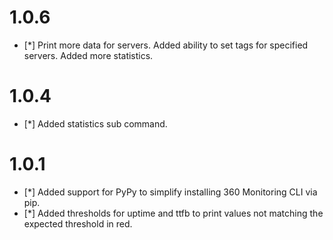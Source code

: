 # 1.0.6

* [*] Print more data for servers. Added ability to set tags for specified servers. Added more statistics.
# 1.0.4

* [*] Added statistics sub command.

# 1.0.1

* [*] Added support for PyPy to simplify installing 360 Monitoring CLI via pip.
* [*] Added thresholds for uptime and ttfb to print values not matching the expected threshold in red.
